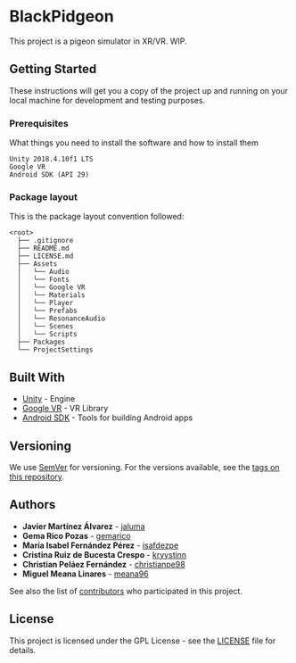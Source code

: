# BlackPidgeon
This project is a pigeon simulator in XR/VR. WIP.

## Getting Started

These instructions will get you a copy of the project up and running on your local machine for development and testing purposes. 

### Prerequisites

What things you need to install the software and how to install them

```
Unity 2018.4.10f1 LTS
Google VR
Android SDK (API 29)
```

### Package layout
This is the package layout convention followed:

```
<root>
  ├── .gitignore
  ├── README.md
  ├── LICENSE.md
  ├── Assets
  │   └── Audio
  │   └── Fonts
  │   └── Google VR
  │   └── Materials
  │   └── Player
  │   └── Prefabs
  │   └── ResonanceAudio
  │   └── Scenes
  │   └── Scripts
  ├── Packages
  └── ProjectSettings
 ```

## Built With

* [Unity](https://unity.com/es) - Engine
* [Google VR](https://github.com/googlevr/gvr-unity-sdk) - VR Library
* [Android SDK](https://developer.android.com/studio) - Tools for building Android apps


## Versioning

We use [SemVer](http://semver.org/) for versioning. For the versions available, see the [tags on this repository](https://github.com/jaluma/RAA-Palomo-simulator/tags). 

## Authors

* **Javier Martínez Álvarez** -  [jaluma](https://github.com/jaluma)
* **Gema Rico Pozas** -  [gemarico](https://github.com/gemarico)
* **María Isabel Fernández Pérez** -  [isafdezpe](https://github.com/isafdezpe)
* **Cristina Ruiz de Bucesta Crespo** -  [kryystinn](https://github.com/kryystinn)
* **Christian Peláez Fernández** - [christianpe98](https://github.com/christianpe98)
* **Miguel Meana Linares** - [meana96](https://github.com/meana96)

See also the list of [contributors](https://github.com/jaluma/RAA-Palomo-simulator/graphs/contributors) who participated in this project.

## License

This project is licensed under the GPL License - see the [LICENSE](LICENSE) file for details.
